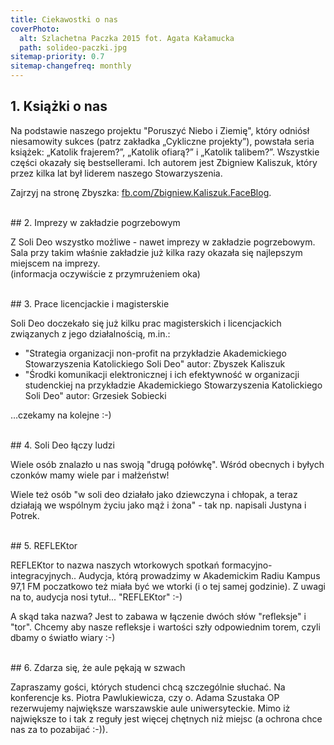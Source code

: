 ```yaml
---
title: Ciekawostki o nas
coverPhoto:
  alt: Szlachetna Paczka 2015 fot. Agata Kałamucka
  path: solideo-paczki.jpg
sitemap-priority: 0.7
sitemap-changefreq: monthly
---
```


## 1. Książki o nas

Na podstawie naszego projektu "Poruszyć Niebo i Ziemię", który odniósł
niesamowity sukces (patrz zakładka „Cykliczne projekty”), powstała seria
książek: „Katolik frajerem?”, „Katolik ofiarą?” i „Katolik talibem?”. Wszystkie
części okazały się bestsellerami. Ich autorem jest Zbigniew Kaliszuk, który
przez kilka lat był liderem naszego Stowarzyszenia.

Zajrzyj na stronę Zbyszka:
[fb.com/Zbigniew.Kaliszuk.FaceBlog](https://fb.com/Zbigniew.Kaliszuk.FaceBlog/).

<br />
## 2. Imprezy w zakładzie pogrzebowym

Z Soli Deo wszystko możliwe - nawet imprezy w zakładzie pogrzebowym. Sala przy
takim właśnie zakładzie już kilka razy okazała się najlepszym miejscem na
imprezy. <br /> (informacja oczywiście z przymrużeniem oka)

<br />
## 3. Prace licencjackie i magisterskie

Soli Deo doczekało się już kilku prac magisterskich i licencjackich związanych z
jego działalnością, m.in.:

- "Strategia organizacji non-profit na przykładzie Akademickiego Stowarzyszenia
  Katolickiego Soli Deo" autor: Zbyszek Kaliszuk
- "Środki komunikacji elektronicznej i ich efektywność w organizacji studenckiej
  na przykładzie Akademickiego Stowarzyszenia Katolickiego Soli Deo" autor:
  Grzesiek Sobiecki

…czekamy na kolejne :-)

<br />
## 4. Soli Deo łączy ludzi

Wiele osób znalazło u nas swoją "drugą połówkę". Wśród obecnych i byłych czonków
mamy wiele par i małżeństw!

Wiele też osób "w soli deo działało jako dziewczyna i chłopak, a teraz działają
we wspólnym życiu jako mąż i żona" - tak np. napisali Justyna i Potrek.

<br />
## 5. REFLEKtor

REFLEKtor to nazwa naszych wtorkowych spotkań formacyjno-integracyjnych..
Audycja, którą prowadzimy w Akademickim Radiu Kampus 97,1 FM poczatkowo też
miała być we wtorki (i o tej samej godzinie). Z uwagi na to, audycja nosi
tytuł... "REFLEKtor" :-)

A skąd taka nazwa? Jest to zabawa w łączenie dwóch słów "refleksje" i "tor".
Chcemy aby nasze refleksje i wartości szły odpowiednim torem, czyli dbamy o
światło wiary :-)

<br />
## 6. Zdarza się, że aule pękają w szwach

Zapraszamy gości, których studenci chcą szczególnie słuchać. Na konferencje ks.
Piotra Pawlukiewicza, czy o. Adama Szustaka OP rezerwujemy największe
warszawskie aule uniwersyteckie. Mimo iż największe to i tak z reguły jest
więcej chętnych niż miejsc (a ochrona chce nas za to pozabijać :-)).
